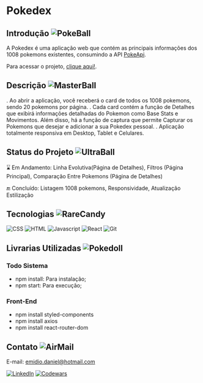 # Pokedex

## Introdução ![PokeBall](https://raw.githubusercontent.com/PokeAPI/sprites/master/sprites/items/poke-ball.png)

A Pokedex é uma aplicação web que contém as principais informações dos 1008 pokemons existentes, consumindo a API [PokeApi](https://pokeapi.co/).

Para acessar o projeto, [clique aqui!](https://pokedex-ruddy-tau-65.vercel.app/).


## Descrição ![MasterBall](https://raw.githubusercontent.com/PokeAPI/sprites/master/sprites/items/master-ball.png)
. Ao abrir a aplicação, você receberá o card de todos os 1008 pokemons, sendo 20 pokemons por página.
. Cada card contém a função de Detalhes que exibirá informações detalhadas do Pokemon como Base Stats e Movimentos. Além disso, há a função de captura que permite Capturar os Pokemons que desejar e adicionar a sua Pokedex pessoal.
. Aplicação totalmente responsiva em Desktop, Tablet e Celulares.

## Status do Projeto ![UltraBall](https://raw.githubusercontent.com/PokeAPI/sprites/master/sprites/items/ultra-ball.png)
⌛ Em Andamento: Linha Evolutiva(Página de Detalhes), Filtros (Página Principal), Comparação Entre Pokemons (Página de Detalhes)

🔚 Concluído: Listagem 1008 pokemons, Responsividade, Atualização Estilização

## Tecnologias ![RareCandy](https://raw.githubusercontent.com/PokeAPI/sprites/master/sprites/items/rare-candy.png)

![CSS](https://img.shields.io/badge/CSS3-1572B6?style=for-the-badge&logo=css3&logoColor=white)
![HTML](https://img.shields.io/badge/HTML5-E34F26?style=for-the-badge&logo=html5&logoColor=white)
![Javascript](https://img.shields.io/badge/JavaScript-323330?style=for-the-badge&logo=javascript&logoColor=F7DF1E)
![React](https://img.shields.io/badge/React-20232A?style=for-the-badge&logo=react&logoColor=61DAFB)
![Git](https://img.shields.io/badge/GIT-E44C30?style=for-the-badge&logo=git&logoColor=white)

## Livrarias Utilizadas ![Pokedoll](https://raw.githubusercontent.com/PokeAPI/sprites/master/sprites/items/poke-doll.png)

### Todo Sistema
- npm install: Para instalação;
- npm start: Para execução;

### Front-End
- npm install styled-components
- npm install axios
- npm install react-router-dom

## Contato ![AirMail](https://raw.githubusercontent.com/PokeAPI/sprites/master/sprites/items/air-mail.png)

E-mail: emidio.daniel@hotmail.com

[![LinkedIn](https://img.shields.io/badge/LinkedIn-0077B5?style=for-the-badge&logo=linkedin&logoColor=white)](https://www.linkedin.com/in/danielemidio1988/)
[![Codewars](https://img.shields.io/badge/Codewars-B1361E?style=for-the-badge&logo=Codewars&logoColor=white)](https://www.codewars.com/users/DanielEmidio1988)
